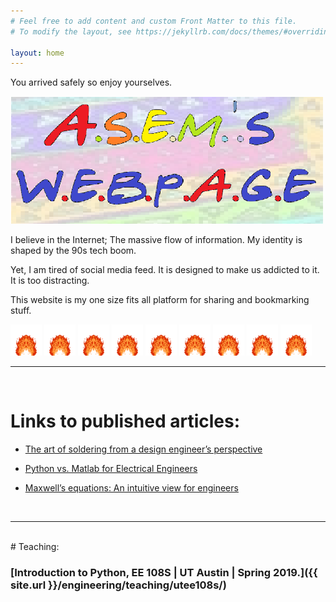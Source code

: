 ```yaml
---
# Feel free to add content and custom Front Matter to this file.
# To modify the layout, see https://jekyllrb.com/docs/themes/#overriding-theme-defaults

layout: home
---
```


You arrived safely so enjoy yourselves. 

<img src="/images/webpage.png" width="500">

I believe in the Internet; The massive flow of information. My identity is shaped by the 90s tech boom.

Yet, I am tired of social media feed. It is designed to make us addicted to it. It is too distracting.

This website is my one size fits all platform for sharing and bookmarking stuff.


<img src="/images/fire.gif" width="50">
<img src="/images/fire.gif" width="50">
<img src="/images/fire.gif" width="50">
<img src="/images/fire.gif" width="50">
<img src="/images/fire.gif" width="50">
<img src="/images/fire.gif" width="50">
<img src="/images/fire.gif" width="50">
<img src="/images/fire.gif" width="50">
<img src="/images/fire.gif" width="50">

<br>
<hr>
<br>

# Links to published articles:

* [The art of soldering from a design engineer’s perspective](https://www.electronicproducts.com/Education/Career/The_art_of_soldering_from_a_design_engineer_s_perspective.aspx)

* [Python vs. Matlab for Electrical Engineers](https://www.eeweb.com/profile/asemelshimi/articles/python-vs-matlab-for-electrical-engineers)

* [Maxwell’s equations: An intuitive view for engineers](https://www.powerelectronictips.com/intuitive-view-of-maxwells-equations-faq/)

<br>
<hr>
<br>
# Teaching:

### [Introduction to Python, EE 108S | UT Austin | Spring 2019.]({{ site.url }}/engineering/teaching/utee108s/)




